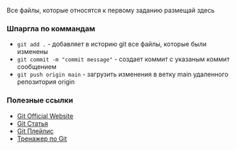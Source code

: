 Все файлы, которые относятся к первому заданию размещай здесь

### Шпаргла по коммандам

- `git add .` - добавляет в историю git все файлы, которые были изменены
- `git commit -m "commit message"` - создает коммит с указаным коммит сообщением
- `git push origin main` - загрузить изменения в ветку main удаленного репозитория origin

### Полезные ссылки

- [Git Official Website](https://git-scm.com/)
- [Git Статья](https://habr.com/ru/articles/541258/)
- [Git Плейлис](https://www.youtube.com/watch?v=W4hoc24K93E&list=PLDyvV36pndZFHXjXuwA_NywNrVQO0aQqb&ab_channel=JavaScript.ru)
- [Тренажер по Git](https://learngitbranching.js.org/?locale=ru_RU)
